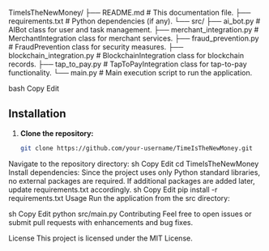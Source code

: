 TimeIsTheNewMoney/ ├── README.md # This documentation file. ├── requirements.txt # Python dependencies (if any). └── src/ ├── ai_bot.py # AIBot class for user and task management. ├── merchant_integration.py # MerchantIntegration class for merchant services. ├── fraud_prevention.py # FraudPrevention class for security measures. ├── blockchain_integration.py # BlockchainIntegration class for blockchain records. ├── tap_to_pay.py # TapToPayIntegration class for tap-to-pay functionality. └── main.py # Main execution script to run the application.

bash
Copy
Edit

## Installation
1. **Clone the repository:**
   ```sh
   git clone https://github.com/your-username/TimeIsTheNewMoney.git
Navigate to the repository directory:
sh
Copy
Edit
cd TimeIsTheNewMoney
Install dependencies: Since the project uses only Python standard libraries, no external packages are required. If additional packages are added later, update requirements.txt accordingly.
sh
Copy
Edit
pip install -r requirements.txt
Usage
Run the application from the src directory:

sh
Copy
Edit
python src/main.py
Contributing
Feel free to open issues or submit pull requests with enhancements and bug fixes.

License
This project is licensed under the MIT License.
